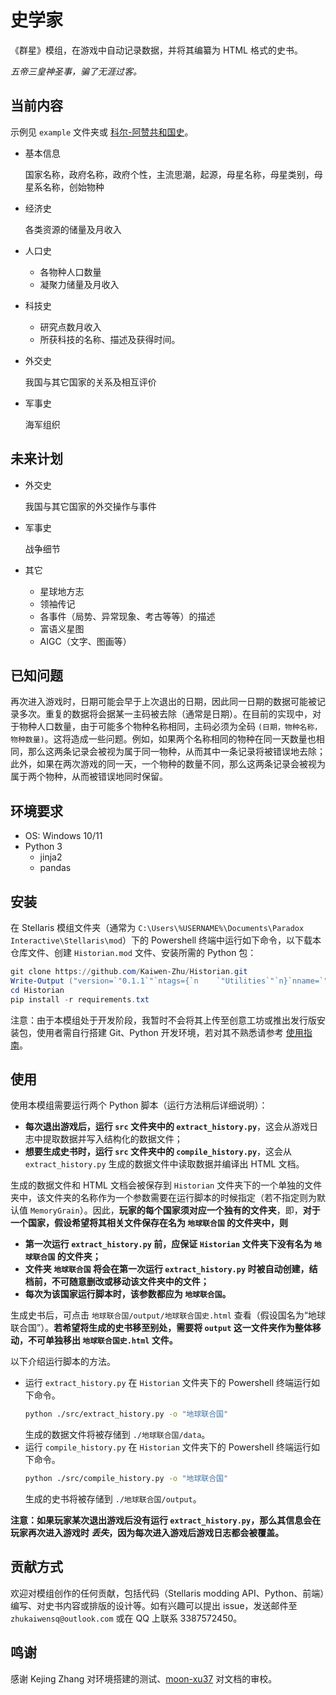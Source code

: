 # 史学家
《群星》模组，在游戏中自动记录数据，并将其编纂为 HTML 格式的史书。

_五帝三皇神圣事，骗了无涯过客。_

## 当前内容
示例见 `example` 文件夹或 [科尔-阿赞共和国史](https://kaiwen-zhu.github.io/Historian/example/output/%E7%A7%91%E5%B0%94-%E9%98%BF%E8%B5%9E%E5%85%B1%E5%92%8C%E5%9B%BD%E5%8F%B2.html)。
+ 基本信息

   国家名称，政府名称，政府个性，主流思潮，起源，母星名称，母星类别，母星系名称，创始物种
+ 经济史

  各类资源的储量及月收入
+ 人口史
  - 各物种人口数量
  - 凝聚力储量及月收入
+ 科技史
  - 研究点数月收入
  - 所获科技的名称、描述及获得时间。
+ 外交史
  
  我国与其它国家的关系及相互评价
+ 军事史

  海军组织

## 未来计划
+ 外交史
  
  我国与其它国家的外交操作与事件
+ 军事史

  战争细节
+ 其它
  - 星球地方志
  - 领袖传记
  - 各事件（局势、异常现象、考古等等）的描述
  - 富语义星图
  - AIGC（文字、图画等）

## 已知问题
再次进入游戏时，日期可能会早于上次退出的日期，因此同一日期的数据可能被记录多次。重复的数据将会据某一主码被去除（通常是日期）。在目前的实现中，对于物种人口数量，由于可能多个物种名称相同，主码必须为全码 `(日期，物种名称，物种数量)`。这将造成一些问题。例如，如果两个名称相同的物种在同一天数量也相同，那么这两条记录会被视为属于同一物种，从而其中一条记录将被错误地去除；此外，如果在两次游戏的同一天，一个物种的数量不同，那么这两条记录会被视为属于两个物种，从而被错误地同时保留。


## 环境要求
+ OS: Windows 10/11
+ Python 3
  - jinja2
  - pandas
  
## 安装
在 Stellaris 模组文件夹（通常为 `C:\Users\%USERNAME%\Documents\Paradox Interactive\Stellaris\mod`）下的 Powershell 终端中运行如下命令，以下载本仓库文件、创建 `Historian.mod` 文件、安装所需的 Python 包：
```powershell
git clone https://github.com/Kaiwen-Zhu/Historian.git
Write-Output ("version=`"0.1.1`"`ntags={`n    `"Utilities`"`n}`nname=`"Historian`"`nsupported_version=`"3.8.*`"`npath=`"$pwd\Historian`"" -replace "\\","/") | Out-File -FilePath Historian.mod -Encoding utf8
cd Historian
pip install -r requirements.txt
```

注意：由于本模组处于开发阶段，我暂时不会将其上传至创意工坊或推出发行版安装包，使用者需自行搭建 Git、Python 开发环境，若对其不熟悉请参考 [使用指南](使用指南/使用指南.md)。
  
## 使用
使用本模组需要运行两个 Python 脚本（运行方法稍后详细说明）：
+ **每次退出游戏后，运行 `src` 文件夹中的 `extract_history.py`**，这会从游戏日志中提取数据并写入结构化的数据文件；
+ **想要生成史书时，运行 `src` 文件夹中的 `compile_history.py`**，这会从 `extract_history.py` 生成的数据文件中读取数据并编译出 HTML 文档。
  
生成的数据文件和 HTML 文档会被保存到 `Historian` 文件夹下的一个单独的文件夹中，该文件夹的名称作为一个参数需要在运行脚本的时候指定（若不指定则为默认值 `MemoryGrain`）。因此，**玩家的每个国家须对应一个独有的文件夹**，即，**对于一个国家，假设希望将其相关文件保存在名为 `地球联合国` 的文件夹中，则**
+ **第一次运行 `extract_history.py` 前，应保证 `Historian` 文件夹下没有名为 `地球联合国` 的文件夹；**
+ **文件夹 `地球联合国` 将会在第一次运行 `extract_history.py` 时被自动创建，结档前，不可随意删改或移动该文件夹中的文件；**
+ **每次为该国家运行脚本时，该参数都应为 `地球联合国`。**

生成史书后，可点击 `地球联合国/output/地球联合国史.html` 查看（假设国名为“地球联合国”）。**若希望将生成的史书移至别处，需要将 `output` 这一文件夹作为整体移动，不可单独移出 `地球联合国史.html` 文件。**

以下介绍运行脚本的方法。
+ 运行 `extract_history.py`
在 `Historian` 文件夹下的 Powershell 终端运行如下命令。
  ```sh
  python ./src/extract_history.py -o "地球联合国"
  ```
  生成的数据文件将被存储到 `./地球联合国/data`。
+ 运行 `compile_history.py`
在 `Historian` 文件夹下的 Powershell 终端运行如下命令。
  ```sh
  python ./src/compile_history.py -o "地球联合国"
  ```
  生成的史书将被存储到 `./地球联合国/output`。

**注意：如果玩家某次退出游戏后没有运行 `extract_history.py`，那么其信息会在玩家再次进入游戏时 _丢失_，因为每次进入游戏后游戏日志都会被覆盖。**

## 贡献方式
欢迎对模组创作的任何贡献，包括代码（Stellaris modding API、Python、前端）编写、对史书内容或排版的设计等。如有兴趣可以提出 issue，发送邮件至 `zhukaiwensq@outlook.com` 或在 QQ 上联系 3387572450。

## 鸣谢
感谢 Kejing Zhang 对环境搭建的测试、[moon-xu37](https://github.com/moon-xu37) 对文档的审校。
